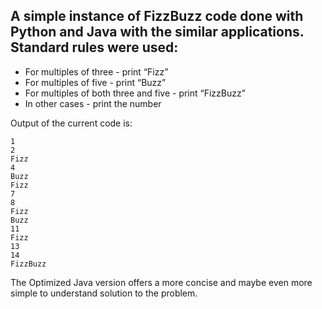 A simple instance of FizzBuzz code done with Python and Java with the similar applications. Standard rules were used:
---
* For multiples of three - print “Fizz” 
* For multiples of five - print “Buzz”
* For multiples of both three and five - print “FizzBuzz”
* In other cases - print the number


Output of the current code is:
```
1
2
Fizz
4
Buzz
Fizz
7
8
Fizz
Buzz
11
Fizz
13
14
FizzBuzz
```

The Optimized Java version offers a more concise and maybe even more simple to understand solution to the problem.
